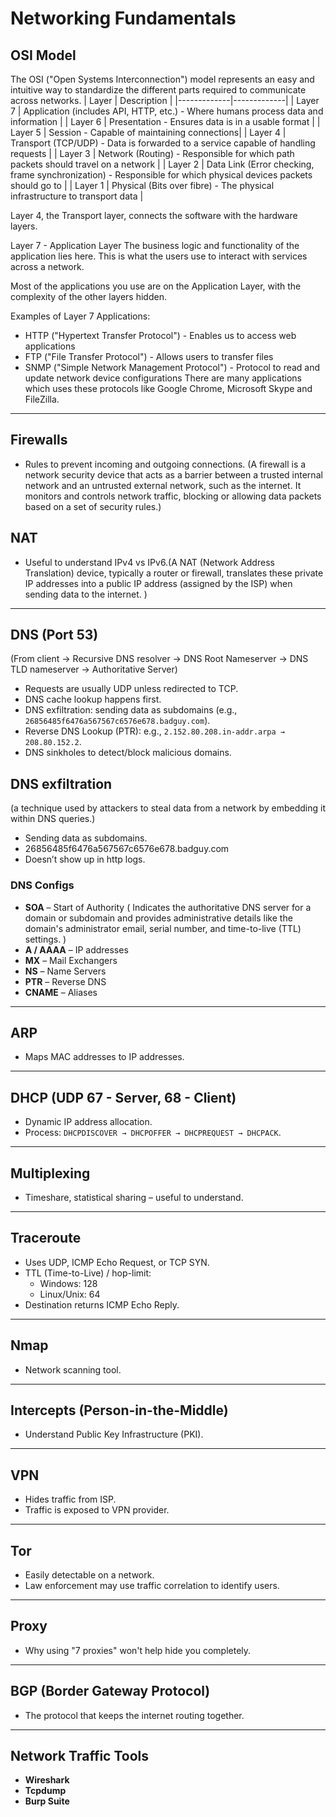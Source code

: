 # Networking Fundamentals

## OSI Model
The OSI ("Open Systems Interconnection") model represents an easy and intuitive way to standardize the different parts required to communicate across networks.
| Layer       | Description |
|-------------|-------------|
| Layer 7     | Application (includes API, HTTP, etc.) - Where humans process data and information |
| Layer 6     | Presentation - Ensures data is in a usable format |
| Layer 5     | Session - Capable of maintaining connections|
| Layer 4     | Transport (TCP/UDP) - Data is forwarded to a service capable of handling requests |
| Layer 3     | Network (Routing) - 	Responsible for which path packets should travel on a network |
| Layer 2     | Data Link (Error checking, frame synchronization) - Responsible for which physical devices packets should go to |
| Layer 1     | Physical (Bits over fibre) - 	The physical infrastructure to transport data |

Layer 4, the Transport layer, connects the software with the hardware layers.

Layer 7 - Application Layer
The business logic and functionality of the application lies here. This is what the users use to interact with services across a network. 

Most of the applications you use are on the Application Layer, with the complexity of the other layers hidden.

Examples of Layer 7 Applications:

- HTTP ("Hypertext Transfer Protocol") - Enables us to access web applications
- FTP ("File Transfer Protocol") - Allows users to transfer files
- SNMP ("Simple Network Management Protocol") - Protocol to read and update network device configurations
There are many applications which uses these protocols like Google Chrome, Microsoft Skype and FileZilla.

---

## Firewalls

- Rules to prevent incoming and outgoing connections.
(A firewall is a network security device that acts as a barrier between a trusted internal network and an untrusted external network, such as the internet. It monitors and controls network traffic, blocking or allowing data packets based on a set of security rules.)

## NAT

- Useful to understand IPv4 vs IPv6.(A NAT (Network Address Translation) device, typically a router or firewall, translates these private IP addresses into a public IP address (assigned by the ISP) when sending data to the internet. )

---

## DNS (Port 53)
(From client -> Recursive DNS resolver -> DNS Root Nameserver -> DNS TLD nameserver -> Authoritative Server)
- Requests are usually UDP unless redirected to TCP.
- DNS cache lookup happens first.
- DNS exfiltration: sending data as subdomains (e.g., `26856485f6476a567567c6576e678.badguy.com`).
- Reverse DNS Lookup (PTR): e.g., `2.152.80.208.in-addr.arpa → 208.80.152.2`.
- DNS sinkholes to detect/block malicious domains.

## DNS exfiltration
(a technique used by attackers to steal data from a network by embedding it within DNS queries.)
- Sending data as subdomains.
- 26856485f6476a567567c6576e678.badguy.com
- Doesn’t show up in http logs.
### DNS Configs

- **SOA** – Start of Authority ( Indicates the authoritative DNS server for a domain or subdomain and provides administrative details like the domain's administrator email, serial number, and time-to-live (TTL) settings. ) 
- **A / AAAA** – IP addresses  
- **MX** – Mail Exchangers  
- **NS** – Name Servers  
- **PTR** – Reverse DNS  
- **CNAME** – Aliases  

---

## ARP

- Maps MAC addresses to IP addresses.

---

## DHCP (UDP 67 - Server, 68 - Client)

- Dynamic IP address allocation.
- Process: `DHCPDISCOVER → DHCPOFFER → DHCPREQUEST → DHCPACK`.

---

## Multiplexing

- Timeshare, statistical sharing – useful to understand.

---

## Traceroute

- Uses UDP, ICMP Echo Request, or TCP SYN.
- TTL (Time-to-Live) / hop-limit:  
  - Windows: 128  
  - Linux/Unix: 64  
- Destination returns ICMP Echo Reply.

---

## Nmap

- Network scanning tool.

---

## Intercepts (Person-in-the-Middle)

- Understand Public Key Infrastructure (PKI).

---

## VPN

- Hides traffic from ISP.
- Traffic is exposed to VPN provider.

---

## Tor

- Easily detectable on a network.
- Law enforcement may use traffic correlation to identify users.

---

## Proxy

- Why using "7 proxies" won't help hide you completely.

---

## BGP (Border Gateway Protocol)

- The protocol that keeps the internet routing together.

---

## Network Traffic Tools

- **Wireshark**  
- **Tcpdump**  
- **Burp Suite**
